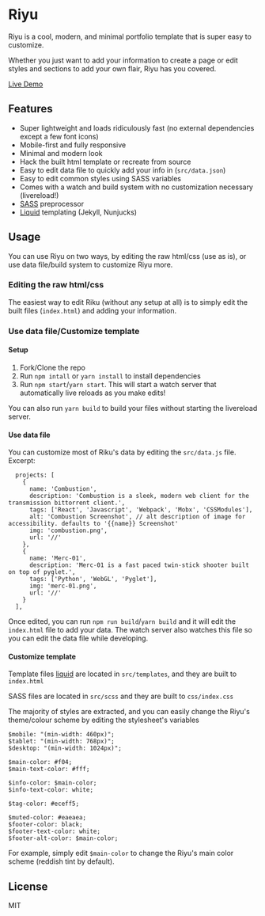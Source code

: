# Riyu

Riyu is a cool, modern, and minimal portfolio template that is super easy to customize.

Whether you just want to add your information to create a page or edit styles and sections to add your own flair, Riyu has you covered.

[Live Demo](https://secretmapper.github.io/Riyu/)

## Features

- Super lightweight and loads ridiculously fast (no external dependencies except a few font icons)
- Mobile-first and fully responsive
- Minimal and modern look
- Hack the built html template or recreate from source
- Easy to edit data file to quickly add your info in (`src/data.json`)
- Easy to edit common styles using SASS variables
- Comes with a watch and build system with no customization necessary (livereload!)
- [SASS](https://sass-lang.com/) preprocessor
- [Liquid](https://shopify.github.io/liquid/) templating (Jekyll, Nunjucks)

## Usage

You can use Riyu on two ways, by editing the raw html/css (use as is), or use data file/build system to customize Riyu more.

### Editing the raw html/css

The easiest way to edit Riku (without any setup at all) is to simply edit the built files (`index.html`) and adding your information.

### Use data file/Customize template

#### Setup

1. Fork/Clone the repo
2. Run `npm intall` or `yarn install` to install dependencies
3. Run `npm start`/`yarn start`. This will start a watch server that automatically live reloads as you make edits!

You can also run `yarn build` to build your files without starting the livereload server.

#### Use data file

You can customize most of Riku's data by editing the `src/data.js` file. Excerpt:

```
  projects: [
    {
      name: 'Combustion',
      description: 'Combustion is a sleek, modern web client for the transmission bittorrent client.',
      tags: ['React', 'Javascript', 'Webpack', 'Mobx', 'CSSModules'],
      alt: 'Combustion Screenshot', // alt description of image for accessibility. defaults to '{{name}} Screenshot'
      img: 'combustion.png',
      url: '//'
    },
    {
      name: 'Merc-01',
      description: 'Merc-01 is a fast paced twin-stick shooter built on top of pyglet.',
      tags: ['Python', 'WebGL', 'Pyglet'],
      img: 'merc-01.png',
      url: '//'
    }
  ],
```

Once edited, you can run `npm run build`/`yarn build` and it will edit the `index.html` file to add your data. The watch server also watches this file so you can edit the data file while developing.

#### Customize template

Template files [liquid](https://shopify.github.io/liquid/) are located in `src/templates`, and they are built to `index.html`

SASS files are located in `src/scss` and they are built to `css/index.css`

The majority of styles are extracted, and you can easily change the Riyu's theme/colour scheme by editing the stylesheet's variables

```
$mobile: "(min-width: 460px)";
$tablet: "(min-width: 768px)";
$desktop: "(min-width: 1024px)";

$main-color: #f04;
$main-text-color: #fff;

$info-color: $main-color;
$info-text-color: white;

$tag-color: #eceff5;

$muted-color: #eaeaea;
$footer-color: black;
$footer-text-color: white;
$footer-alt-color: $main-color;
```

For example, simply edit `$main-color` to change the Riyu's main color scheme (reddish tint by default).

## License

MIT
